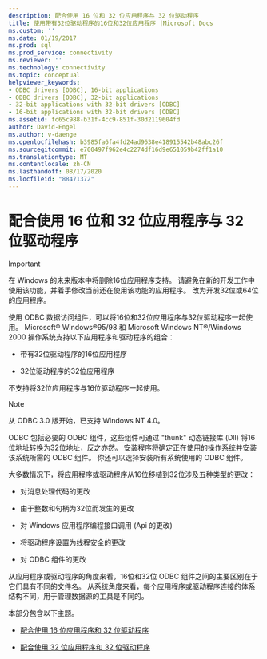 ```yaml
---
description: 配合使用 16 位和 32 位应用程序与 32 位驱动程序
title: 使用带有32位驱动程序的16位和32位应用程序 |Microsoft Docs
ms.custom: ''
ms.date: 01/19/2017
ms.prod: sql
ms.prod_service: connectivity
ms.reviewer: ''
ms.technology: connectivity
ms.topic: conceptual
helpviewer_keywords:
- ODBC drivers [ODBC], 16-bit applications
- ODBC drivers [ODBC], 32-bit applications
- 32-bit applications with 32-bit drivers [ODBC]
- 16-bit applications with 32-bit drivers [ODBC]
ms.assetid: fc65c988-b31f-4cc9-851f-30d2119604fd
author: David-Engel
ms.author: v-daenge
ms.openlocfilehash: b3985fa6fa4fd24ad9638e418915542b48abc26f
ms.sourcegitcommit: e700497f962e4c2274df16d9e651059b42ff1a10
ms.translationtype: MT
ms.contentlocale: zh-CN
ms.lasthandoff: 08/17/2020
ms.locfileid: "88471372"
---
```

# <a name="using-16-bit-and-32-bit-applications-with-32-bit-drivers"></a>配合使用 16 位和 32 位应用程序与 32 位驱动程序
> [!IMPORTANT]  
>  在 Windows 的未来版本中将删除16位应用程序支持。 请避免在新的开发工作中使用该功能，并着手修改当前还在使用该功能的应用程序。 改为开发32位或64位的应用程序。  
  
 使用 ODBC 数据访问组件，可以将16位和32位应用程序与32位驱动程序一起使用。 Microsoft® Windows®95/98 和 Microsoft Windows NT®/Windows 2000 操作系统支持以下应用程序和驱动程序的组合：  
  
-   带有32位驱动程序的16位应用程序  
  
-   32位驱动程序的32位应用程序  
  
 不支持将32位应用程序与16位驱动程序一起使用。  
  
> [!NOTE]  
>  从 ODBC 3.0 版开始，已支持 Windows NT 4.0。  
  
 ODBC 包括必要的 ODBC 组件，这些组件可通过 "thunk" 动态链接库 (Dll) 将16位地址转换为32位地址，反之亦然。 安装程序将确定正在使用的操作系统并安装该系统所需的 ODBC 组件。 你还可以选择安装所有系统使用的 ODBC 组件。  
  
 大多数情况下，将应用程序或驱动程序从16位移植到32位涉及五种类型的更改：  
  
-   对消息处理代码的更改  
  
-   由于整数和句柄为32位而发生的更改  
  
-   对 Windows 应用程序编程接口调用 (Api 的更改)   
  
-   将驱动程序设置为线程安全的更改  
  
-   对 ODBC 组件的更改  
  
 从应用程序或驱动程序的角度来看，16位和32位 ODBC 组件之间的主要区别在于它们具有不同的文件名。 从系统角度来看，每个应用程序或驱动程序连接的体系结构不同，用于管理数据源的工具是不同的。  
  
 本部分包含以下主题。  
  
-   [配合使用 16 位应用程序和 32 位驱动程序](../../odbc/microsoft/using-16-bit-applications-with-32-bit-drivers.md)  
  
-   [配合使用 32 位应用程序和 32 位驱动程序](../../odbc/microsoft/using-32-bit-applications-with-32-bit-drivers.md)
